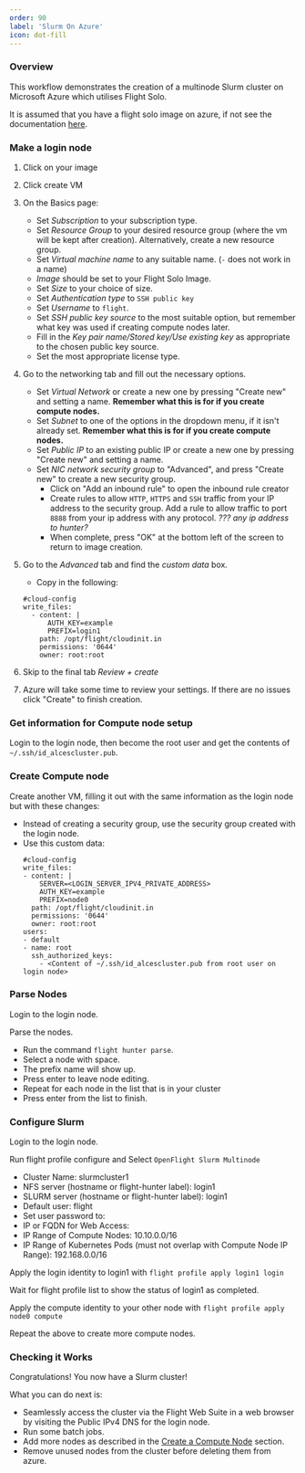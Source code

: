 ```yaml
---
order: 90
label: 'Slurm On Azure' 
icon: dot-fill
---
```


### Overview
This workflow demonstrates the creation of a multinode Slurm cluster on Microsoft Azure which utilises Flight Solo.

It is assumed that you have a flight solo image on azure, if not see the documentation [here](/cluster_build_methods/get_flight_solo/import_solo_azure/).


### Make a login node

1. Click on your image

2. Click create VM

3. On the Basics page:
    - Set *Subscription* to your subscription type.
    - Set *Resource Group* to your desired resource group (where the vm will be kept after creation). Alternatively, create a new resource group.
    - Set *Virtual machine name* to any suitable name. (`-` does not work in a name)
    - *Image* should be set to your Flight Solo Image.
    - Set *Size* to your choice of size.
    - Set *Authentication type* to `SSH public key`
    - Set *Username* to `flight`.
    - Set *SSH public key source* to the most suitable option, but remember what key was used if creating compute nodes later.
    - Fill in the *Key pair name/Stored key/Use existing key* as appropriate to the chosen public key source.
    - Set the most appropriate license type.

5. Go to the networking tab and fill out the necessary options.
    - Set *Virtual Network* or create a new one by pressing "Create new" and setting a name. **Remember what this is for if you create compute nodes.**
    - Set *Subnet* to one of the options in the dropdown menu, if it isn't already set. **Remember what this is for if you create compute nodes.**
    - Set *Public IP* to an existing public IP or create a new one by pressing "Create new" and setting a name.
    - Set *NIC network security group* to "Advanced", and press "Create new" to create a new security group.
        - Click on "Add an inbound rule" to open the inbound rule creator
        - Create rules to allow `HTTP`, `HTTPS` and `SSH` traffic from your IP address to the security group. Add a rule to allow traffic to port `8888` from your ip address with any protocol. *??? any ip address to hunter?* 
        - When complete, press "OK" at the bottom left of the screen to return to image creation.

6. Go to the *Advanced* tab and find the *custom data* box.
    - Copy in the following:
    ```
    #cloud-config
    write_files:
      - content: |
          AUTH_KEY=example
          PREFIX=login1
        path: /opt/flight/cloudinit.in
        permissions: '0644'
        owner: root:root
    ```

6. Skip to the final tab *Review + create*

7. Azure will take some time to review your settings. If there are no issues click "Create" to finish creation.


### Get information for Compute node setup

Login to the login node, then become the root user and get the contents of `~/.ssh/id_alcescluster.pub`.

### Create Compute node

Create another VM, filling it out with the same information as the login node but with these changes:
- Instead of creating a security group, use the security group created with the login node.
- Use this custom data:
    ```
    #cloud-config
    write_files:
    - content: |
        SERVER=<LOGIN_SERVER_IPV4_PRIVATE_ADDRESS>
        AUTH_KEY=example
        PREFIX=node0
      path: /opt/flight/cloudinit.in
      permissions: '0644'
      owner: root:root
    users:
    - default    
    - name: root
      ssh_authorized_keys:
        - <Content of ~/.ssh/id_alcescluster.pub from root user on login node>
    ```


### Parse Nodes

Login to the login node. 

Parse the nodes.
- Run the command `flight hunter parse`.
- Select a node with space.
- The prefix name will show up.
- Press enter to leave node editing.
- Repeat for each node in the list that is in your cluster
- Press enter from the list to finish.


### Configure Slurm 

Login to the login node.

Run flight profile configure and Select `OpenFlight Slurm Multinode`

- Cluster Name: slurmcluster1
- NFS server (hostname or flight-hunter label): login1
- SLURM server (hostname or flight-hunter label): login1
- Default user: flight
- Set user password to: <Some secure password>
- IP or FQDN for Web Access: <Public IPv4 DNS from AWS EC2 Console for Node>
- IP Range of Compute Nodes: 10.10.0.0/16
- IP Range of Kubernetes Pods (must not overlap with Compute Node IP Range): 192.168.0.0/16


Apply the login identity to login1 with `flight profile apply login1 login`

Wait for flight profile list to show the status of login1 as completed.

Apply the compute identity to your other node with `flight profile apply node0 compute`


Repeat the above to create more compute nodes.

### Checking it Works
Congratulations! You now have a Slurm cluster!

What you can do next is:
- Seamlessly access the cluster via the Flight Web Suite in a web browser by visiting the Public IPv4 DNS for the login node.
- Run some batch jobs.
- Add more nodes as described in the [Create a Compute Node](/cluster_build_methods/cluster_build_workflows/slurm_on_azure/#create-compute-node) section.
- Remove unused nodes from the cluster before deleting them from azure.